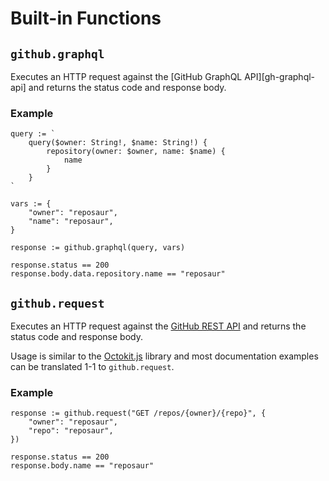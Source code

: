 # Built-in Functions

## `github.graphql`

Executes an HTTP request against the [GitHub GraphQL API][gh-graphql-api] and returns
the status code and response body.

### Example

```rego
query := `
	query($owner: String!, $name: String!) {
		repository(owner: $owner, name: $name) {
			name
		}
	}
`

vars := {
	"owner": "reposaur",
	"name": "reposaur",
}

response := github.graphql(query, vars)

response.status == 200
response.body.data.repository.name == "reposaur"
```

## `github.request`

Executes an HTTP request against the [GitHub REST API][gh-rest-api] and returns
the status code and response body.

Usage is similar to the [Octokit.js][octokit.js] library and most documentation examples
can be translated 1-1 to `github.request`.

### Example

```rego
response := github.request("GET /repos/{owner}/{repo}", {
	"owner": "reposaur",
	"repo": "reposaur",
})

response.status == 200
response.body.name == "reposaur"
```

[gh-rest-api]: https://docs.github.com/en/rest
[octokit.js]: https://github.com/octokit/octokit.js

